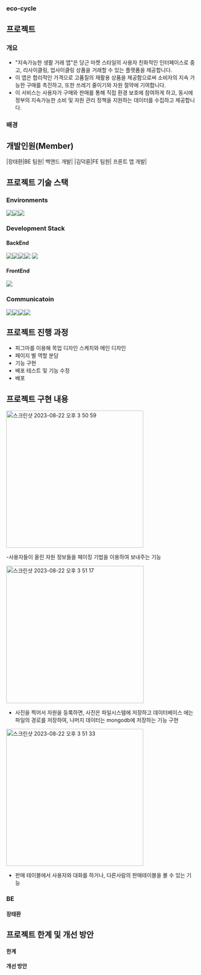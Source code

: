 ### eco-cycle
## 프로젝트 
### 개요
- "지속가능한 생활 거래 앱"은 당근 마켓 스타일의 사용자 친화적인 인터페이스로 중고, 리사이클링, 업사이클링 상품을 거래할 수 있는 플랫폼을 제공합니다.
- 이 앱은 합리적인 가격으로 고품질의 재활용 상품을 제공함으로써 소비자의 지속 가능한 구매를 촉진하고, 또한 쓰레기 줄이기와 자원 절약에 기여합니다.
- 이 서비스는 사용자가 구매와 판매를 통해 직접 환경 보호에 참여하게 하고, 동시에 정부의 지속가능한 소비 및 자원 관리 정책을 지원하는 데이터를 수집하고 제공합니다.

### 배경

## 개발인원(Member)
|장태환|BE 팀원| 백앤드 개발|
|김덕륜|FE 팀원| 프론트 앱 개발|


## 프로젝트 기술 스택
### Environments
<img src="https://img.shields.io/badge/intellij-000000?style=for-the-badge&logo=intellijidea&logoColor=white"><img src="https://img.shields.io/badge/git-F05032?style=for-the-badge&logo=git&logoColor=white"><img src="https://img.shields.io/badge/github-181717?style=for-the-badge&logo=github&logoColor=white">

### Development Stack
#### BackEnd

<img src="https://img.shields.io/badge/springboot-6DB33F?style=for-the-badge&logo=springboot&logoColor=white"><img src="https://img.shields.io/badge/springsecurity-6DB33F?style=for-the-badge&logo=springsecurity&logoColor=white"><img src="https://img.shields.io/badge/ubuntu-E95420?style=for-the-badge&logo=ubuntu&logoColor=white"><img src="https://img.shields.io/badge/mysql-4479A1?style=for-the-badge&logo=mysql&logoColor=white">
<img src="https://img.shields.io/badge/mongodb-47A248?style=for-the-badge&logo=mongodb&logoColor=white">

#### FrontEnd
<img src="https://img.shields.io/badge/flutter-02569B?style=for-the-badge&logo=flutter&logoColor=white">

### Communicatoin
<img src="https://img.shields.io/badge/git-F05032?style=for-the-badge&logo=git&logoColor=white"><img src="https://img.shields.io/badge/github-181717?style=for-the-badge&logo=github&logoColor=white"><img src="https://img.shields.io/badge/notion-000000?style=for-the-badge&logo=notion&logoColor=white"><img src="https://img.shields.io/badge/Discord-5865F2?style=for-the-badge&logo=Discord&logoColor=white">

## 프로젝트 진행 과정
- 피그마를 이용해 목업 디자인 스케치와 메인 디자인 
- 페이지 별 역할 분담
- 기능 구현
- 배포 테스트 및 기능 수정
- 배포

## 프로젝트 구현 내용

  <img width="364" alt="스크린샷 2023-08-22 오후 3 50 59" src="https://github.com/Taehwan2/eco-cycle/assets/97010824/3fc5e77f-4edc-44e9-b318-c14b6ece3e4b">

-사용자들이 올린 자원 정보들을 페이징 기법을 이용하여 보내주는 기능

  <img width="365" alt="스크린샷 2023-08-22 오후 3 51 17" src="https://github.com/Taehwan2/eco-cycle/assets/97010824/d6dcea06-d006-4830-a5a8-025a7e229ff4">

- 사진을 찍어서 자원을 등록하면, 사진은 파일시스템에 저장하고 데이터베이스 에는 파일의 경로를 저장하여, 나머지 데이터는 mongodb에 저장하는 기능 구현
  
<img width="364" alt="스크린샷 2023-08-22 오후 3 51 33" src="https://github.com/Taehwan2/eco-cycle/assets/97010824/63396e0a-3f6f-44b0-9f25-e5720ad16b1d">

- 판매 테이블에서 사용자와 대화를 하거나, 다른사람의 판매테이블을 볼 수 있는 기능

### BE
#### 장태환
## 프로젝트 한계 및 개선 방안
#### 한계


#### 개선 방안

  

